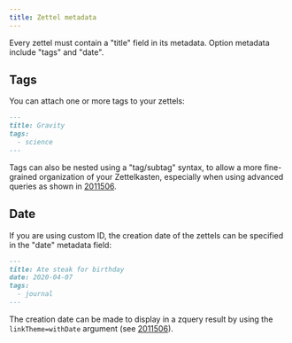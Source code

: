 ```yaml
---
title: Zettel metadata
---
```


Every zettel must contain a "title" field in its metadata. Option metadata include "tags" and "date".

## Tags

You can attach one or more tags to your zettels:

```markdown
---
title: Gravity
tags:
  - science
---
```

Tags can also be nested using a "tag/subtag" syntax, to allow a more fine-grained organization of your Zettelkasten, especially when using advanced queries as shown in [2011506](zcf://linking-to-multiple-zettels).

## Date

If you are using custom ID, the creation date of the zettels can be specified in the "date" metadata field:

```markdown
---
title: Ate steak for birthday
date: 2020-04-07
tags:
  - journal
---
```

The creation date can be made to display in a zquery result by using the `linkTheme=withDate` argument (see [2011506](zcf://linking-to-multiple-zettels)).
